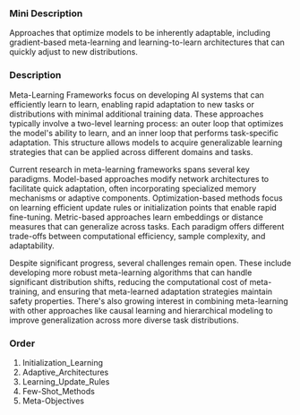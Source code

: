 ### Mini Description

Approaches that optimize models to be inherently adaptable, including gradient-based meta-learning and learning-to-learn architectures that can quickly adjust to new distributions.

### Description

Meta-Learning Frameworks focus on developing AI systems that can efficiently learn to learn, enabling rapid adaptation to new tasks or distributions with minimal additional training data. These approaches typically involve a two-level learning process: an outer loop that optimizes the model's ability to learn, and an inner loop that performs task-specific adaptation. This structure allows models to acquire generalizable learning strategies that can be applied across different domains and tasks.

Current research in meta-learning frameworks spans several key paradigms. Model-based approaches modify network architectures to facilitate quick adaptation, often incorporating specialized memory mechanisms or adaptive components. Optimization-based methods focus on learning efficient update rules or initialization points that enable rapid fine-tuning. Metric-based approaches learn embeddings or distance measures that can generalize across tasks. Each paradigm offers different trade-offs between computational efficiency, sample complexity, and adaptability.

Despite significant progress, several challenges remain open. These include developing more robust meta-learning algorithms that can handle significant distribution shifts, reducing the computational cost of meta-training, and ensuring that meta-learned adaptation strategies maintain safety properties. There's also growing interest in combining meta-learning with other approaches like causal learning and hierarchical modeling to improve generalization across more diverse task distributions.

### Order

1. Initialization_Learning
2. Adaptive_Architectures
3. Learning_Update_Rules
4. Few-Shot_Methods
5. Meta-Objectives
